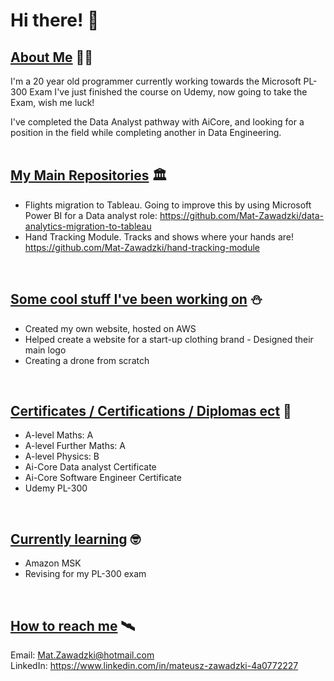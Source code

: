 # Hi there! 👋 
## <ins>About Me</ins> 🏴‍☠️
I'm a 20 year old programmer currently working towards the Microsoft PL-300 Exam
I've just finished the course on Udemy, now going to take the Exam, wish me luck!

I've completed the Data Analyst pathway with AiCore, and looking for a position in the field while completing another in Data Engineering.<br><br>

## <ins>My Main Repositories</ins> 🏛️
- Flights migration to Tableau. Going to improve this by using Microsoft Power BI for a Data analyst role:
https://github.com/Mat-Zawadzki/data-analytics-migration-to-tableau
- Hand Tracking Module. Tracks and shows where your hands are!
https://github.com/Mat-Zawadzki/hand-tracking-module
<br>

## <ins>Some cool stuff I've been working on</ins> ⛄
- Created my own website, hosted on AWS 
- Helped create a website for a start-up clothing brand - Designed their main logo
- Creating a drone from scratch
<br>

## <ins>Certificates / Certifications / Diplomas ect</ins> 🪪
- A-level Maths: A
- A-level Further Maths: A
- A-level Physics: B
- Ai-Core Data analyst Certificate
- Ai-Core Software Engineer Certificate
- Udemy PL-300
<br>

## <ins>Currently learning</ins> 🤓
- Amazon MSK
- Revising for my PL-300 exam
<br> 

## <ins>How to reach me</ins> 🛰️
Email: Mat.Zawadzki@hotmail.com <br>
LinkedIn: https://www.linkedin.com/in/mateusz-zawadzki-4a0772227 



<!--
**Mat-Zawadzki/Mat-Zawadzki** is a ✨ _special_ ✨ repository because its `README.md` (this file) appears on your GitHub profile.

Here are some ideas to get you started:

- 🔭 I’m currently working on ...
- 🌱 I’m currently learning ...
- 👯 I’m looking to collaborate on ...
- 🤔 I’m looking for help with ...
- 💬 Ask me about ...
- 📫 How to reach me: ...
- 😄 Pronouns: ...
- ⚡ Fun fact: ...
-->
